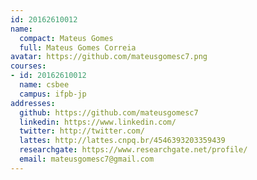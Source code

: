 ```yaml
---
id: 20162610012
name:
  compact: Mateus Gomes
  full: Mateus Gomes Correia
avatar: https://github.com/mateusgomesc7.png
courses:
- id: 20162610012
  name: csbee
  campus: ifpb-jp
addresses:
  github: https://github.com/mateusgomesc7
  linkedin: https://www.linkedin.com/
  twitter: http://twitter.com/
  lattes: http://lattes.cnpq.br/4546393203359439
  researchgate: https://www.researchgate.net/profile/
  email: mateusgomesc7@gmail.com
---
```

